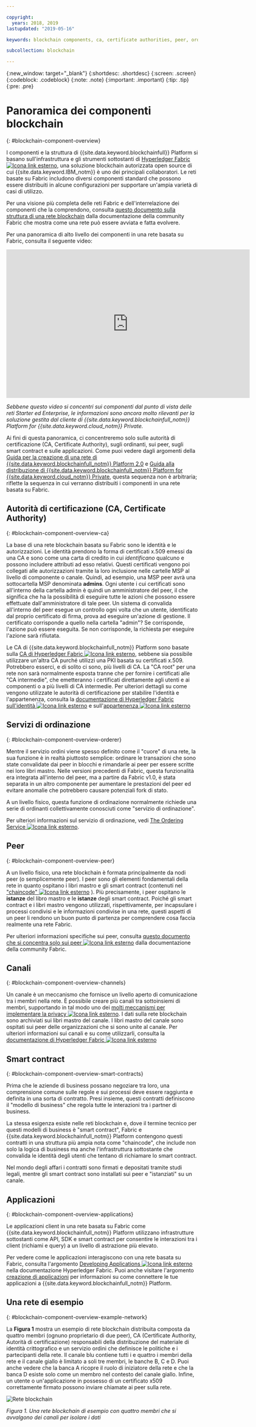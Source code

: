 ```yaml
---

copyright:
  years: 2018, 2019
lastupdated: "2019-05-16"

keywords: blockchain components, ca, certificate authorities, peer, ordering service, orderer, channel, smart contract, applications

subcollection: blockchain

---
```


{:new_window: target="_blank"}
{:shortdesc: .shortdesc}
{:screen: .screen}
{:codeblock: .codeblock}
{:note: .note}
{:important: .important}
{:tip: .tip}
{:pre: .pre}

# Panoramica dei componenti blockchain
{: #blockchain-component-overview}

I componenti e la struttura di {{site.data.keyword.blockchainfull}} Platform si basano sull'infrastruttura e gli strumenti sottostanti di [Hyperledger Fabric ![Icona link esterno](images/external_link.svg "Icona link esterno")](https://hyperledger-fabric.readthedocs.io/en/release-1.4/), una soluzione blockchain autorizzata open source di cui {{site.data.keyword.IBM_notm}} è uno dei principali collaboratori. Le reti basate su Fabric includono diversi componenti standard che possono essere distribuiti in alcune configurazioni per supportare un'ampia varietà di casi di utilizzo.

Per una visione più completa delle reti Fabric e dell'interrelazione dei componenti che la comprendono, consulta [questo documento sulla struttura di una rete blockchain](https://hyperledger-fabric.readthedocs.io/en/release-1.4/network/network.html) dalla documentazione della community Fabric che mostra come una rete può essere avviata e fatta evolvere.

Per una panoramica di alto livello dei componenti in una rete basata su Fabric, consulta il seguente video:

<iframe class="embed-responsive-item" id="youtubeplayer" title="Video del piano Starter" type="text/html" width="640" height="390" src="https://www.youtube.com/embed/sJaT2L99BUo" frameborder="0" webkitallowfullscreen mozallowfullscreen allowfullscreen> </iframe>

*Sebbene questo video si concentri sui componenti dal punto di vista delle reti Starter ed Enterprise, le informazioni sono ancora molto rilevanti per la soluzione gestita dal cliente di {{site.data.keyword.blockchainfull_notm}} Platform for {{site.data.keyword.cloud_notm}} Private.*

Ai fini di questa panoramica, ci concentreremo solo sulle autorità di certificazione (CA, Certificate Authority), sugli ordinanti, sui peer, sugli smart contract e sulle applicazioni. Come puoi vedere dagli argomenti della [Guida per la creazione di una rete di {{site.data.keyword.blockchainfull_notm}} Platform 2.0](/docs/services/blockchain/howto/ibp-console-build-network.html#ibp-console-build-network) e [Guida alla distribuzione di {{site.data.keyword.blockchainfull_notm}} Platform for {{site.data.keyword.cloud_notm}} Private](/docs/services/blockchain/ibp_for_icp_deployment_guide.html#get-started-icp), questa sequenza non è arbitraria; riflette la sequenza in cui verranno distribuiti i componenti in una rete basata su Fabric.

## Autorità di certificazione (CA, Certificate Authority)
{: #blockchain-component-overview-ca}

La base di una rete blockchain basata su Fabric sono le identità e le autorizzazioni. Le identità prendono la forma di certificati x.509 emessi da una CA e sono come una carta di credito in cui *identificano* qualcuno e possono includere attributi ad esso relativi. Questi certificati vengono poi collegati alle autorizzazioni tramite la loro inclusione nelle cartelle MSP al livello di componente o canale. Quindi, ad esempio, una MSP peer avrà una sottocartella MSP denominata **admins**. Ogni utente i cui certificati sono all'interno della cartella admin è quindi un amministratore del peer, il che significa che ha la possibilità di eseguire tutte le azioni che possono essere effettuate dall'amministratore di tale peer. Un sistema di convalida all'interno del peer esegue un controllo ogni volta che un utente, identificato dal proprio certificato di firma, prova ad eseguire un'azione di gestione. Il certificato corrisponde a quello nella cartella "admin"? Se corrisponde, l'azione può essere eseguita. Se non corrisponde, la richiesta per eseguire l'azione sarà rifiutata.

Le CA di {{site.data.keyword.blockchainfull_notm}} Platform sono basate sulla [CA di Hyperledger Fabric ![Icona link esterno](images/external_link.svg "Icona link esterno")](https://hyperledger-fabric-ca.readthedocs.io/en/release-1.4/ "CA Hyperledger Fabric"), sebbene sia possibile utilizzare un'altra CA purché utilizzi una PKI basata su certificati x.509. Potrebbero esserci, e di solito ci sono, più livelli di CA. La "CA root" per una rete non sarà normalmente esposta tranne che per fornire i certificati alle "CA intermedie", che emetteranno i certificati direttamente agli utenti e ai componenti o a più livelli di CA intermedie. Per ulteriori dettagli su come vengono utilizzate le autorità di certificazione per stabilire l'identità e l'appartenenza, consulta la [documentazione di Hyperledger Fabric sull'identità ![Icona link esterno](images/external_link.svg "Icona link esterno")](https://hyperledger-fabric.readthedocs.io/en/release-1.4/identity/identity.html) e sull'[appartenenza ![Icona link esterno](images/external_link.svg "Icona link esterno")](https://hyperledger-fabric.readthedocs.io/en/release-1.4/membership/membership.html)

## Servizi di ordinazione
{: #blockchain-component-overview-orderer}

Mentre il servizio ordini viene spesso definito come il "cuore" di una rete, la sua funzione è in realtà piuttosto semplice: ordinare le transazioni che sono state convalidate dai peer in blocchi e rimandarle ai peer per essere scritte nei loro libri mastro. Nelle versioni precedenti di Fabric, questa funzionalità era integrata all'interno del peer, ma a partire da Fabric v1.0, è stata separata in un altro componente per aumentare le prestazioni del peer ed evitare anomalie che potrebbero causare potenziali fork di stato.

A un livello fisico, questa funzione di ordinazione normalmente richiede una serie di ordinanti collettivamente conosciuti come "servizio di ordinazione".

Per ulteriori informazioni sul servizio di ordinazione, vedi [The Ordering Service ![Icona link esterno](images/external_link.svg "Icona link esterno")](https://hyperledger-fabric.readthedocs.io/en/release-1.4/orderer/ordering_service.html).

## Peer
{: #blockchain-component-overview-peer}

A un livello fisico, una rete blockchain è formata principalmente da nodi peer (o semplicemente peer). I peer sono gli elementi fondamentali della rete in quanto ospitano i libri mastro e gli smart contract (contenuti nel ["chaincode" ![Icona link esterno](images/external_link.svg "Icona link esterno")](https://hyperledger-fabric.readthedocs.io/en/release-1.4/developapps/chaincodenamespace.html "Spazio dei nomi chaincode") ). Più precisamente, i peer ospitano le **istanze** del libro mastro e le **istanze** degli smart contract. Poiché gli smart contract e i libri mastro vengono utilizzati, rispettivamente, per incapsulare i processi condivisi e le informazioni condivise in una rete, questi aspetti di un peer li rendono un buon punto di partenza per comprendere cosa faccia realmente una rete Fabric.

Per ulteriori informazioni specifiche sui peer, consulta [questo documento che si concentra solo sui peer ![Icona link esterno](images/external_link.svg "Icona link esterno")](https://hyperledger-fabric.readthedocs.io/en/release-1.4/peers/peers.html) dalla documentazione della community Fabric.

## Canali
{: #blockchain-component-overview-channels}

Un canale è un meccanismo che fornisce un livello aperto di comunicazione tra i membri nella rete. È possibile creare più canali tra sottoinsiemi di membri, supportando in tal modo uno dei [molti meccanismi per implementare la privacy ![Icona link esterno](images/external_link.svg "Icona link esterno")](https://developer.ibm.com/tutorials/cl-blockchain-private-confidential-transactions-hyperledger-fabric-zero-knowledge-proof/ "Private and confidential transactions with Hyperledger Fabric"). I dati sulla rete blockchain sono archiviati sui libri mastro del canale. I libri mastro del canale sono ospitati sui peer delle organizzazioni che si sono unite al canale. Per ulteriori informazioni sui canali e su come utilizzarli, consulta la [documentazione di Hyperledger Fabric ![Icona link esterno](images/external_link.svg "Icona link esterno")](https://hyperledger-fabric.readthedocs.io/en/release-1.4/channels.html)

## Smart contract
{: #blockchain-component-overview-smart-contracts}

Prima che le aziende di business possano negoziare tra loro, una comprensione comune sulle regole e sui processi deve essere raggiunta e definita in una sorta di contratto. Presi insieme, questi contratti definiscono il "modello di business" che regola tutte le interazioni tra i partner di business.

La stessa esigenza esiste nelle reti blockchain e, dove il termine tecnico per questi modelli di business è "smart contract", Fabric e {{site.data.keyword.blockchainfull_notm}} Platform contengono questi contratti in una struttura più ampia nota come "chaincode", che include non solo la logica di business ma anche l'infrastruttura sottostante che convalida le identità degli utenti che tentano di richiamare lo smart contract.

Nel mondo degli affari i contratti sono firmati e depositati tramite studi legali, mentre gli smart contract sono installati sui peer e "istanziati" su un canale.

## Applicazioni
{: #blockchain-component-overview-applications}

Le applicazioni client in una rete basata su Fabric come {{site.data.keyword.blockchainfull_notm}} Platform utilizzano infrastrutture sottostanti come API, SDK e smart contract per consentire le interazioni tra i client (richiami e query) a un livello di astrazione più elevato.

Per vedere come le applicazioni interagiscono con una rete basata su Fabric, consulta l'argomento [Developing Applications ![Icona link esterno](images/external_link.svg "Icona link esterno")](https://hyperledger-fabric.readthedocs.io/en/release-1.4/developapps/developing_applications.html "Developing Applications") nella documentazione Hyperledger Fabric. Puoi anche visitare l'argomento [creazione di applicazioni](/docs/services/blockchain/howto/ibp-console-create-app.html#ibp-console-app) per informazioni su come connettere le tue applicazioni a {{site.data.keyword.blockchainfull_notm}} Platform.

## Una rete di esempio
{: #blockchain-component-overview-example-network}

La **Figura 1** mostra un esempio di rete blockchain distribuita composta da quattro membri (ognuno proprietario di due peer), CA (Certificate Authority, Autorità di certificazione) responsabili della distribuzione del materiale di identità crittografico e un servizio ordini che definisce le politiche e i partecipanti della rete. Il canale blu contiene tutti i e quattro i membri della rete e il canale giallo è limitato a soli tre membri, le banche B, C e D. Puoi anche vedere che la banca A ricopre il ruolo di iniziatore della rete e che la banca D esiste solo come un membro nel contesto del canale giallo. Infine, un utente o un'applicazione in possesso di un certificato x509 correttamente firmato possono inviare chiamate ai peer sulla rete.

![Rete blockchain](images/blockchain_network_2-01.png "Rete blockchain di esempio")

*Figura 1. Una rete blockchain di esempio con quattro membri che si avvalgono dei canali per isolare i dati*

